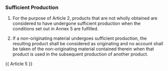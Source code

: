 ### Sufficient Production

1. For the purpose of Article 2, products that are not wholly obtained are considered to have undergone sufficient production when the conditions set out in Annex 5 are fulfilled.

2. If a non-originating material undergoes sufficient production, the resulting product shall be considered as originating and no account shall be taken of the non-originating material contained therein when that product is used in the subsequent production of another product.

{{ Article 5 }}